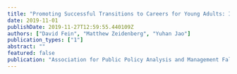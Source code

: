 ```yaml
---
title: "Promoting Successful Transitions to Careers for Young Adults: Impacts on School to Work Sequences"
date: 2019-11-01
publishDate: 2019-11-27T12:59:55.440109Z
authors: ["David Fein", "Matthew Zeidenberg", "Yuhan Jao"]
publication_types: ["1"]
abstract: ""
featured: false
publication: "Association for Public Policy Analysis and Management Fall Research Conference"
---
```



